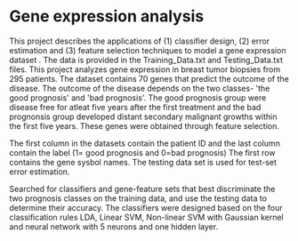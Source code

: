 # Gene expression analysis
This project describes the applications of  (1) classifier design, (2) error estimation
and (3) feature selection techniques to model a gene expression dataset . The data is provided in 
the Training_Data.txt and Testing_Data.txt files. 
This project analyzes gene expression in breast tumor biopsies from 295 patients. The dataset contains 70 genes
that predict the outcome of the disease. The outcome of the disease depends on the two classes- 'the good prognosis'
and 'bad prognosis'. The good prognosis group were disease free for atleat five years after the first treatment and
the bad prognonsis group developed distant secondary malignant growths within the first five years.
These genes were obtained through feature selection. 

The first column in the datasets contain the patient ID and the last column contain the label (1= good prognosis and 0=bad prognosis)
The first row contains the gene sysbol names. The testing data set is used for test-set error estimation. 

 Searched for classifiers and gene-feature sets that best discriminate the two prognosis classes on the training data, and use
 the testing data to determine their accuracy. The classifiers were designed based on the four classification rules LDA, Linear SVM, Non-linear SVM with Gaussian kernel and neural network
with 5 neurons and one hidden layer.  
